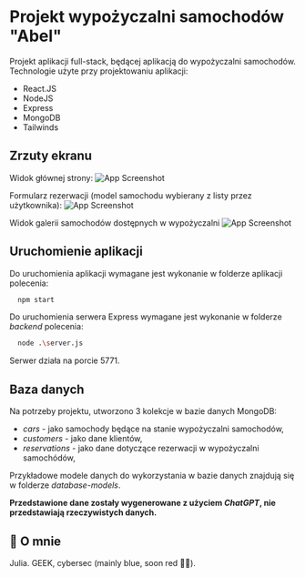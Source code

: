 
# Projekt wypożyczalni samochodów "Abel"

Projekt aplikacji full-stack, będącej aplikacją do wypożyczalni samochodów.\
Technologie użyte przy projektowaniu aplikacji: 
- React.JS
- NodeJS
- Express
- MongoDB
- Tailwinds


## Zrzuty ekranu

  Widok głównej strony:
![App Screenshot](https://i.ibb.co/hswVhms/01.png)


  Formularz rezerwacji (model samochodu wybierany z listy przez użytkownika):
![App Screenshot](https://i.ibb.co/Pj5ZNhD/02.png)


  Widok galerii samochodów dostępnych w wypożyczalni
![App Screenshot](https://i.ibb.co/mNb1LXf/03.png)


## Uruchomienie aplikacji

Do uruchomienia aplikacji wymagane jest wykonanie w folderze aplikacji polecenia:
 
```bash
  npm start
```

Do uruchomienia serwera Express wymagane jest wykonanie w folderze *backend* polecenia:
```bash
  node .\server.js
```
Serwer działa na porcie 5771.

## Baza danych

Na potrzeby projektu, utworzono 3 kolekcje w bazie danych MongoDB:
- *cars* - jako samochody będące na stanie wypożyczalni samochodów,
- *customers* - jako dane klientów,
- *reservations* - jako dane dotyczące rezerwacji w wypożyczalni samochódów,

Przykładowe modele danych do wykorzystania w bazie danych znajdują się w folderze *database-models*. 

__Przedstawione dane zostały wygenerowane z użyciem *ChatGPT*, nie przedstawiają rzeczywistych danych.__
## 🚀 O mnie
Julia. GEEK, cybersec (mainly blue, soon red 😶‍🌫️).
